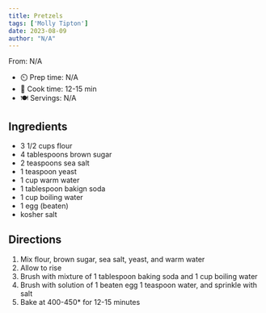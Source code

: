 ```yaml
---
title: Pretzels
tags: ['Molly Tipton']
date: 2023-08-09
author: "N/A"
---
```

From: N/A

- ⏲️ Prep time: N/A
- 🍳 Cook time: 12-15 min
- 🍽️ Servings: N/A

## Ingredients

- 3 1/2 cups flour
- 4 tablespoons brown sugar
- 2 teaspoons sea salt
- 1 teaspoon yeast
- 1 cup warm water
- 1 tablespoon bakign soda
- 1 cup boiling water
- 1 egg (beaten)
- kosher salt

## Directions

1. Mix flour, brown sugar, sea salt, yeast, and warm water
2. Allow to rise
3. Brush with mixture of 1 tablespoon baking soda and 1 cup boiling water
4. Brush with solution of 1 beaten egg 1 teaspoon water, and sprinkle with salt
5. Bake at 400-450* for 12-15 minutes
